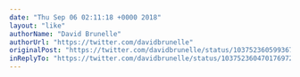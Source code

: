 ```yaml
---
date: "Thu Sep 06 02:11:18 +0000 2018"
layout: "like"
authorName: "David Brunelle"
authorUrl: "https://twitter.com/davidbrunelle"
originalPost: "https://twitter.com/davidbrunelle/status/1037523605993676800"
inReplyTo: "https://twitter.com/davidbrunelle/status/1037523604701769729"
---
```

